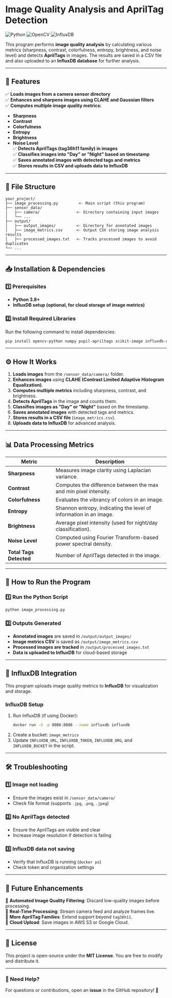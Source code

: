 # **Image Quality Analysis and AprilTag Detection**

![Python](https://img.shields.io/badge/Python-3.8+-yellow) ![OpenCV](https://img.shields.io/badge/OpenCV-Enabled-blue) ![InfluxDB](https://img.shields.io/badge/InfluxDB-Enabled-green)

This program performs **image quality analysis** by calculating various metrics (sharpness, contrast, colorfulness, entropy, brightness, and noise level) and detects **AprilTags** in images. The results are saved in a CSV file and also uploaded to an **InfluxDB database** for further analysis.

---

## **📌 Features**
✅ **Loads images from a camera sensor directory**  
✅ **Enhances and sharpens images using CLAHE and Gaussian filters**  
✅ **Computes multiple image quality metrics:**  
   - **Sharpness**
   - **Contrast**
   - **Colorfulness**
   - **Entropy**
   - **Brightness**
   - **Noise Level**  
✅ **Detects AprilTags (tag36h11 family) in images**  
✅ **Classifies images into "Day" or "Night" based on timestamp**  
✅ **Saves annotated images with detected tags and metrics**  
✅ **Stores results in CSV and uploads data to InfluxDB**  

---

## **📂 File Structure**
```
your_project/
├── image_processing.py         <- Main script (this program)
├── sensor_data/
│   ├── camera/                <- Directory containing input images
│   └── ...
├── output/
│   ├── output_images/         <- Directory for annotated images
│   ├── image_metrics.csv      <- Output CSV storing image analysis results
│   ├── processed_images.txt   <- Tracks processed images to avoid duplicates
└── ...
```

---

## **📥 Installation & Dependencies**
### **1️⃣ Prerequisites**
- **Python 3.8+**
- **InfluxDB setup (optional, for cloud storage of image metrics)**

### **2️⃣ Install Required Libraries**
Run the following command to install dependencies:
```bash
pip install opencv-python numpy pupil-apriltags scikit-image influxdb-client
```

---

## **⚙️ How It Works**
1. **Loads images** from the `/sensor_data/camera/` folder.
2. **Enhances images** using **CLAHE (Contrast Limited Adaptive Histogram Equalization)**.
3. **Computes multiple metrics** including sharpness, contrast, and brightness.
4. **Detects AprilTags** in the image and counts them.
5. **Classifies images as "Day" or "Night"** based on the timestamp.
6. **Saves annotated images** with detected tags and metrics.
7. **Stores results in a CSV file** (`image_metrics.csv`).
8. **Uploads data to InfluxDB** for advanced analysis.

---

## **📊 Data Processing Metrics**
| **Metric**      | **Description** |
|----------------|----------------|
| **Sharpness**  | Measures image clarity using Laplacian variance. |
| **Contrast**   | Computes the difference between the max and min pixel intensity. |
| **Colorfulness** | Evaluates the vibrancy of colors in an image. |
| **Entropy**    | Shannon entropy, indicating the level of information in an image. |
| **Brightness** | Average pixel intensity (used for night/day classification). |
| **Noise Level** | Computed using Fourier Transform-based power spectral density. |
| **Total Tags Detected** | Number of AprilTags detected in the image. |

---

## **📍 How to Run the Program**
### **1️⃣ Run the Python Script**
```bash
python image_processing.py
```
### **2️⃣ Outputs Generated**
- **Annotated images** are saved in `/output/output_images/`  
- **Image metrics CSV** is saved as `/output/image_metrics.csv`  
- **Processed images are tracked** in `/output/processed_images.txt`  
- **Data is uploaded to InfluxDB** for cloud-based storage

---

## **🔄 InfluxDB Integration**
This program uploads image quality metrics to **InfluxDB** for visualization and storage.

### **InfluxDB Setup**
1. Run InfluxDB (if using Docker):
   ```bash
   docker run -d -p 8086:8086 --name influxdb influxdb
   ```
2. Create a bucket: `image_metrics`
3. Update `INFLUXDB_URL`, `INFLUXDB_TOKEN`, `INFLUXDB_ORG`, and `INFLUXDB_BUCKET` in the script.

---

## **🛠️ Troubleshooting**
### **1️⃣ Image not loading**
- Ensure the images exist in `/sensor_data/camera/`
- Check file format (supports `.jpg`, `.png`, `.jpeg`)

### **2️⃣ No AprilTags detected**
- Ensure the AprilTags are visible and clear
- Increase image resolution if detection is failing

### **3️⃣ InfluxDB data not saving**
- Verify that InfluxDB is running (`docker ps`)
- Check token and organization settings

---

## **🚀 Future Enhancements**
📌 **Automated Image Quality Filtering**: Discard low-quality images before processing.  
📌 **Real-Time Processing**: Stream camera feed and analyze frames live.  
📌 **More AprilTag Families**: Extend support beyond `tag36h11`.  
📌 **Cloud Upload**: Save images in AWS S3 or Google Cloud.  

---

## **📜 License**
This project is open-source under the **MIT License**. You are free to modify and distribute it.

---

### **📧 Need Help?**
For questions or contributions, open an **issue** in the GitHub repository! 🚀
